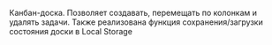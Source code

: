 Канбан-доска.
Позволяет создавать, перемещать по колонкам и удалять задачи. 
Также реализована функция сохранения/загрузки состояния доски в Local Storage 
